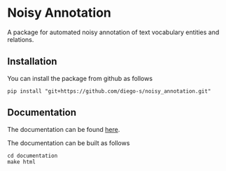 # Noisy Annotation

A package for automated noisy annotation of text vocabulary entities and 
relations.


## Installation

You can install the package from github as follows 
```
pip install "git+https://github.com/diego-s/noisy_annotation.git"
```


## Documentation

The documentation can be found [here](http://htmlpreview.github.io/?https://github.com/diego-s/noisy_annotation/blob/master/documentation/build/html/index.html).

The documentation can be built as follows 

```
cd documentation
make html
```
